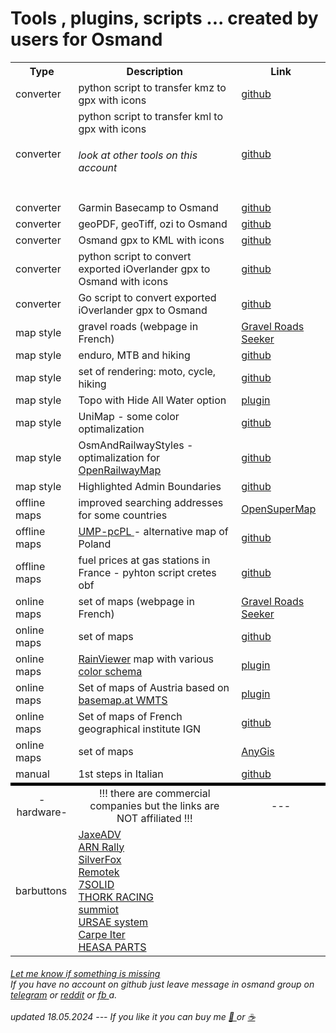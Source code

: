 #  Tools , plugins, scripts ... created by users for Osmand 

<table>
  <tr>
    <th>Type</th>
    <th>Description</th>
    <th>Link</th>    
  </tr>
  <tr>
    <td>converter</td>
    <td>python script to transfer kmz to gpx with icons</td>    
    <td><a href="https://github.com/mariush444/gmapIcons2osmand"> github </a></td>
  </tr>
  <tr>
    <td>converter</td>
    <td>python script to transfer kml to gpx with icons <h6>look at other tools on this account</h6></td>    
    <td><a href="https://github.com/tmusolf/KMLtoOSMAndGPX"> github </a> </td>
  </tr>
  <tr>
    <td>converter</td>
    <td>Garmin Basecamp to Osmand</td>    
    <td><a href="https://github.com/maurizioandreotti/GPX-Basecamp-2-OsmAnd"> github </a> </td>
  </tr>
  <tr>
    <td>converter</td>
    <td> geoPDF, geoTiff, ozi to Osmand </td>    
    <td><a href="https://github.com/mariush444/raster2osmand"> github </a> </td>
  </tr>
  <tr>
    <td>converter</td>
    <td>Osmand gpx to KML with icons </td>    
    <td><a href="https://github.com/mariush444/osmand2kml"> github </a> </td>
  </tr>
  <tr>
    <td>converter</td>
    <td>python script to convert exported iOverlander gpx to Osmand with icons </td>    
    <td><a href="https://github.com/mariush444/Osmand-tools/blob/main/iOver.zip"> github </a> </td>
  </tr>
    <tr>
    <td>converter</td>
    <td>Go script to convert exported iOverlander gpx to Osmand </td>    
    <td><a href="https://github.com/cug/wp_converter"> github </a> </td>
  </tr>
  <tr>
    <td>map style</td>
    <td>gravel roads (webpage in French)</td>    
    <td><a href="https://sites.google.com/view/gravel-roads-seeker/cartes-hors-route/cartes-offline"> Gravel Roads Seeker </a> </td>
  </tr>
  <tr>
    <td>map style</td>
    <td>enduro, MTB and hiking </td>    
    <td><a href="https://github.com/cmoffroad/osmand-outdoor-explorer-plugin"> github </a>  </td>
  </tr>
  <tr>
    <td>map style</td>
    <td>set of rendering: moto, cycle, hiking  </td>    
    <td><a href="https://github.com/OsmAnd-Rendering"> github </a>  </td>
  </tr>
  <tr>
    <td>map style</td>
    <td>Topo with Hide All Water option </td>    
    <td><a href="https://github.com/mariush444/Osmand-tools/raw/main/TopoHAWater.osf"> plugin </a>  </td>
  </tr>
  <tr>
    <td>map style</td>
    <td>UniMap - some color optimalization </td>    
    <td><a href="https://github.com/basings/OsmAnd-custom-map-styles"> github </a>  </td>
  </tr>
  <tr>
    <td>map style</td>
    <td>OsmAndRailwayStyles - optimalization for <a href="https://www.openrailwaymap.org/"> OpenRailwayMap </a></td>    
    <td><a href="https://github.com/fuzzysolutions/OsmAndRailwayStyles"> github </a>  </td>
  </tr>
<tr>
    <td>map style</td>
    <td>Highlighted Admin Boundaries </td>      <td><a href="https://github.com/Max1234-Ita/GuidaOsmand/blob/main/risorse/rendering/en_highlighted_boundaries.md"> github </a>  </td>
  </tr>
  
  <!-- tr>
    <td>map style</td>
    <td>Hiking - optimalizated Topo </td>    
    <td><a href="https://github.com/Louis-LJ/OsmAnd_Hiking_Map/blob/main/README-EN.md"> github </a>  </td>
  </tr>
  <tr>
    <td>map style</td>
    <td>CycloRoute - optimalization for bikes </td>    
    <td><a href="https://github.com/Louis-LJ/OsmAnd_Cycling_Map/blob/main/README_EN.md"> github </a>  </td>
</tr -->
  <tr>
    <td>offline maps</td>
    <td>improved searching addresses for some countries </td>    
    <td><a href="https://opensupermaps.com"> OpenSuperMap </a> </td>
  </tr>
  <tr>
    <td>offline maps</td>
    <td><a href="https://ump.waw.pl/"> UMP-pcPL </a> - alternative map of Poland </td>    
    <td><a href="https://github.com/mariush444/Osmand-tools/blob/main/UMP-PL-OsmAnd_v4_plugin.osf"> github </a> </td>
  </tr>
  <tr>
    <td>offline maps</td>
    <td>fuel prices at gas stations in France - pyhton script cretes obf </td>    
    <td><a href="https://github.com/cbosdo/osmand-fuel-price"> github </a> </td>
  </tr>
  <tr>
    <td>online maps</td>
    <td>set of maps (webpage in French)</td>    
    <td><a href="https://sites.google.com/view/gravel-roads-seeker/cartes-hors-route/cartes-pour-applications-mobiles#h.lrtz21a2dinu"> Gravel Roads Seeker </a> </td>
  </tr>
  <tr>
    <td>online maps</td>
    <td>set of maps</td>    
    <td><a href="https://osmand-rendering.github.io/Online-Maps/index_EN.html"> github </a> </td>
  </tr>  
  <tr>
    <td>online maps</td>
    <td><a href="https://www.rainviewer.com/api/weather-maps-api.html"> RainViewer</a>  map with various <a href="https://www.rainviewer.com/api/color-schemes.html"> color schema</a> </td>    
    <td><a href="https://github.com/mariush444/Osmand-tools/raw/main/RainViewer.osf"> plugin </a> </td>
  </tr>
  <tr>
    <td>online maps</td>
    <td>Set of maps of Austria based on <a href="https://basemap.at/en/"> basemap.at WMTS</a> </td>    
    <td><a href="https://github.com/mariush444/Osmand-tools/raw/main/🇦🇹 Austria-basemap.osf"> plugin </a> </td>
  </tr>
  <tr>
    <td>online maps</td>
    <td>Set of maps of French geographical institute IGN </td>    
    <td><a href="https://github.com/OSM-Plein-Air/OsmAnd-maps-IGN/releases"> github </a> </td>
  </tr>
  <tr>
    <td>online maps</td>
    <td>set of maps </td>    
    <td><a href="http://anygis.ru/Web/Html/Osmand_en"> AnyGis </a> </td>
  </tr>

  <tr>
    <td>manual</td>
    <td>1st steps in Italian </td>    
    <td><a href="http://github.com/Max1234-Ita/GuidaOsmand"> github </a> </td>
  </tr>
  
  <tr>
    <td style="border-top: 5px solid black; text-align: center;">-hardware-</td>
    <td style="border-top: 5px solid black; text-align: center;">!!! there are commercial companies but the links are NOT affiliated !!!</td>    
    <td style="border-top: 5px solid black; text-align: center;">---</td>
  </tr>
  <tr>
    <td>barbuttons</td>
    <td>
      <a href="https://jaxeadv.com/barbuttons">JaxeADV</a> <br>
      <a href="https://www.arnrally.com/arn-rally/en/products/remotes">ARN Rally</a> <br>
      <a href="https://www.silverfoxcontrollers.com/">SilverFox </a> <br>
      <a href="https://www.remotek.no">Remotek</a> <br>
      <a href="https://7solid.myshopify.com/en">7SOLID</a> <br>
      <a href="https://www.thorkracing.com/produto/dmd-remote1/">THORK RACING</a> <br>
      <a href="https://summiot.com/en/">summiot</a> <br>
      <a href="https://ursaesystem.com">URSAE system</a> <br>
      <a href="https://carpe-iter.eu">Carpe Iter</a> <br>
      <a href="https://hesaparts.com/en/categoria-producto/remote-12v-en-en/">HEASA PARTS</a> <br>
    </td>    
    <td></td>
  </tr>
</table>
<h6>
<a href="https://github.com/mariush444/Osmand-tools/issues"> Let me know if something is missing </a> <br>
If you have no account on github just leave message in osmand group on <a href="https://t.me/OsmAndMaps"> telegram</a> or <a href="https://www.reddit.com/r/OsmAnd"> reddit</a> or <a href="https://www.facebook.com/groups/osmandusers/"> fb </a>a. <br> <br>
updated 18.05.2024 --- 
If you like it you can buy me <a href="https://buy.stripe.com/5kA5nP7B27OQdFK7sv"> 🍷 </a> or <a href="https://buy.stripe.com/5kA6rTcVm8SUeJOeUW"> ☕ </a>
</h6>
